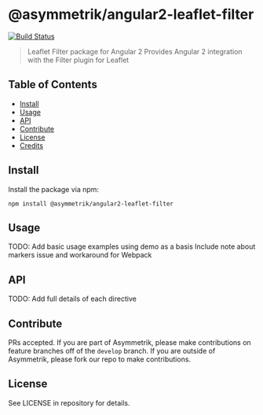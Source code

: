# @asymmetrik/angular2-leaflet-filter

[![Build Status][travis-image]][travis-url]

> Leaflet Filter package for Angular 2
> Provides Angular 2 integration with the Filter plugin for Leaflet

## Table of Contents
- [Install](#install)
- [Usage](#usage)
- [API](#api)
- [Contribute](#contribute)
- [License](#license)
- [Credits](#credits)


## Install 
Install the package via npm:
```
npm install @asymmetrik/angular2-leaflet-filter
```

## Usage
TODO: Add basic usage examples using demo as a basis
Include note about markers issue and workaround for Webpack


## API
TODO: Add full details of each directive


## Contribute
PRs accepted. If you are part of Asymmetrik, please make contributions on feature branches off of the ```develop``` branch. If you are outside of Asymmetrik, please fork our repo to make contributions.


## License
See LICENSE in repository for details.

[travis-url]: https://travis-ci.org/Asymmetrik/angular2-leaflet-filter/
[travis-image]: https://travis-ci.org/Asymmetrik/angular2-leaflet-filter.svg
